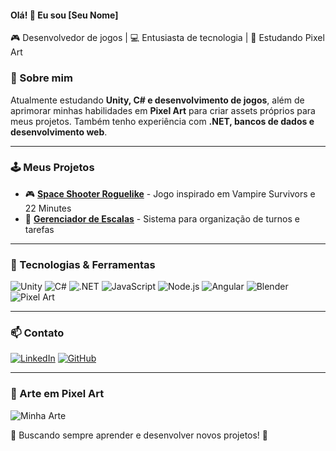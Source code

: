 #### Olá! 👋 Eu sou [Seu Nome]
🎮 Desenvolvedor de jogos | 💻 Entusiasta de tecnologia | 🎨 Estudando Pixel Art  

### 🚀 Sobre mim
Atualmente estudando **Unity, C# e desenvolvimento de jogos**, além de aprimorar minhas habilidades em **Pixel Art** para criar assets próprios para meus projetos. Também tenho experiência com **.NET, bancos de dados e desenvolvimento web**.

---

### 🕹️ Meus Projetos
- 🎮 **[Space Shooter Roguelike](https://github.com/seu-usuario/projeto)** - Jogo inspirado em Vampire Survivors e 22 Minutes
- 🍕 **[Gerenciador de Escalas](https://github.com/seu-usuario/projeto2)** - Sistema para organização de turnos e tarefas

---

### 🔧 Tecnologias & Ferramentas
![Unity](https://img.shields.io/badge/Unity-100000?style=for-the-badge&logo=unity&logoColor=white)
![C#](https://img.shields.io/badge/C%23-239120?style=for-the-badge&logo=c-sharp&logoColor=white)
![.NET](https://img.shields.io/badge/.NET-512BD4?style=for-the-badge&logo=dotnet&logoColor=white)
![JavaScript](https://img.shields.io/badge/JavaScript-F7DF1E?style=for-the-badge&logo=javascript&logoColor=black)
![Node.js](https://img.shields.io/badge/Node.js-339933?style=for-the-badge&logo=node.js&logoColor=white)
![Angular](https://img.shields.io/badge/Angular-DD0031?style=for-the-badge&logo=angular&logoColor=white)
![Blender](https://img.shields.io/badge/Blender-F5792A?style=for-the-badge&logo=blender&logoColor=white)
![Pixel Art](https://img.shields.io/badge/Pixel%20Art-FF5733?style=for-the-badge)

---

### 📫 Contato
[![LinkedIn](https://img.shields.io/badge/LinkedIn-blue?style=for-the-badge&logo=linkedin)](https://www.linkedin.com/in/seu-usuario/)
[![GitHub](https://img.shields.io/badge/GitHub-100000?style=for-the-badge&logo=github)](https://github.com/seu-usuario)

---

### 🎨 Arte em Pixel Art
![Minha Arte](https://raw.githubusercontent.com/seu-usuario/repo/imagem.png)

🔹 Buscando sempre aprender e desenvolver novos projetos! 🚀
